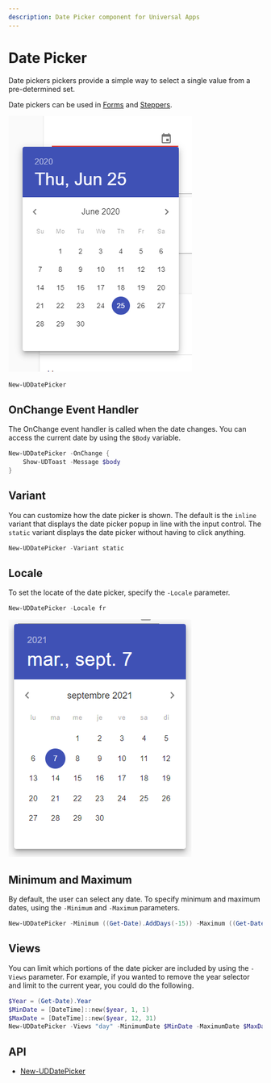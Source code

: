 ```yaml
---
description: Date Picker component for Universal Apps
---
```


# Date Picker

Date pickers pickers provide a simple way to select a single value from a pre-determined set.

Date pickers can be used in [Forms](form.md) and [Steppers](../navigation/stepper.md).

![](<../../../.gitbook/assets/image (81).png>)

```powershell
New-UDDatePicker
```

## OnChange Event Handler

The OnChange event handler is called when the date changes. You can access the current date by using the `$Body` variable.

```powershell
New-UDDatePicker -OnChange {
    Show-UDToast -Message $body
}
```

## Variant

You can customize how the date picker is shown. The default is the `inline` variant that displays the date picker popup in line with the input control. The `static` variant displays the date picker without having to click anything.

```powershell
New-UDDatePicker -Variant static
```

## Locale

To set the locate of the date picker, specify the `-Locale` parameter.

```powershell
New-UDDatePicker -Locale fr
```

![](<../../../.gitbook/assets/image (50).png>)

## Minimum and Maximum

By default, the user can select any date. To specify minimum and maximum dates, using the `-Minimum` and `-Maximum` parameters.

```powershell
New-UDDatePicker -Minimum ((Get-Date).AddDays(-15)) -Maximum ((Get-Date).AddDays(15))
```

## Views

You can limit which portions of the date picker are included by using the `-Views` parameter. For example, if you wanted to remove the year selector and limit to the current year, you could do the following.&#x20;

```powershell
$Year = (Get-Date).Year
$MinDate = [DateTime]::new($year, 1, 1)
$MaxDate = [DateTime]::new($year, 12, 31)
New-UDDatePicker -Views "day" -MinimumDate $MinDate -MaximumDate $MaxDate
```

## API

* [New-UDDatePicker](https://github.com/ironmansoftware/universal-docs/blob/master/cmdlets/New-UDDatePicker.txt)

